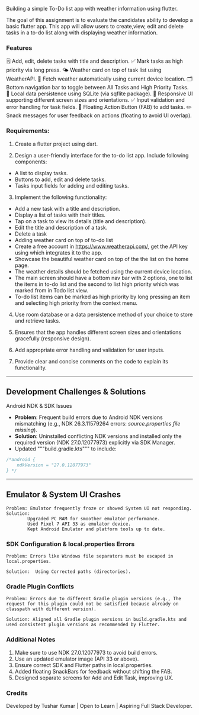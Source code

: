 Building a simple To-Do list app with weather information using flutter.

The goal of this assignment is to evaluate the candidates ability to develop a basic flutter app.
This app will allow users to create,view, edit and delete tasks in a to-do list along with 
displaying weather information.

### Features
🗒️ Add, edit, delete tasks with title and description.
✅ Mark tasks as high priority via long press.
🌤️ Weather card on top of task list using WeatherAPI.
📍 Fetch weather automatically using current device location.
🗂️ Bottom navigation bar to toggle between All Tasks and High Priority Tasks.
💾 Local data persistence using SQLite (via sqflite package).
📱 Responsive UI supporting different screen sizes and orientations.
✅ Input validation and error handling for task fields.
🎨 Floating Action Button (FAB) to add tasks.
✏️ Snack messages for user feedback on actions (floating to avoid UI overlap).

### Requirements:
1.  Create a flutter project using dart.

2. Design a user-friendly interface for the to-do list app. Include following components:
- A list to display tasks.
- Buttons to add, edit and delete tasks.
- Tasks input fields for adding and editing tasks.

3. Implement the following functionality:
   
- Add a new task with a title and description.
- Display a list of tasks with their titles.
- Tap on a task to view its details (title and description).
- Edit the title and description of a task.
- Delete a task
- Adding weather card on top of to-do list
- Create a free account in https://www.weatherapi.com/, get the API key using which integrates it to the app.
- Showcase the beautiful weather card on top of the the list on the home page.
- The weather details should be fetched using the current device location.
- The main screen should have a bottom nav bar with 2 options, one to list the items in to-do list and the second to list high priority which was marked from in Todo list view.
- To-do list items can be marked as high priority by long pressing an item and selecting high priority from the context menu.

4. Use room database or a data persistence method of your choice to store and retrieve tasks.

5. Ensures that the app handles different screen sizes and orientations gracefully (responsive design).

6. Add appropriate error handling and validation for user inputs.

7. Provide clear and concise comments on the code to explain its functionality.

---

## Development Challenges & Solutions

Android NDK & SDK Issues

- **Problem**: Frequent build errors due to Android NDK versions mismatching (e.g., NDK 26.3.11579264 errors: *source.properties file missing*).
- **Solution**: Uninstalled conflicting NDK versions and installed only the required version (NDK 27.0.12077973) explicitly via SDK Manager.
- Updated """build.gradle.kts""" to include:
```kotlin
/*android {
    ndkVersion = "27.0.12077973"
} */ 
```

---

## Emulator & System UI Crashes
    Problem: Emulator frequently froze or showed System UI not responding.
    Solution:
            Upgraded PC RAM for smoother emulator performance.
            Used Pixel 7 API 33 as emulator device.
            Kept Android Emulator and platform tools up to date.

### SDK Configuration & local.properties Errors
    Problem: Errors like Windows file separators must be escaped in local.properties.

    Solution:  Using Corrected paths (directories).

### Gradle Plugin Conflicts
    Problem: Errors due to different Gradle plugin versions (e.g., The request for this plugin could not be satisfied because already on classpath with different version).

    Solution: Aligned all Gradle plugin versions in build.gradle.kts and used consistent plugin versions as recommended by Flutter.

### Additional Notes
1. Make sure to use NDK 27.0.12077973 to avoid build errors.
2. Use an updated emulator image (API 33 or above).
3. Ensure correct SDK and Flutter paths in local.properties.
4. Added floating SnackBars for feedback without shifting the FAB.
5. Designed separate screens for Add and Edit Task, improving UX.

### Credits
Developed by Tushar Kumar | Open to Learn | Aspiring Full Stack Developer.
